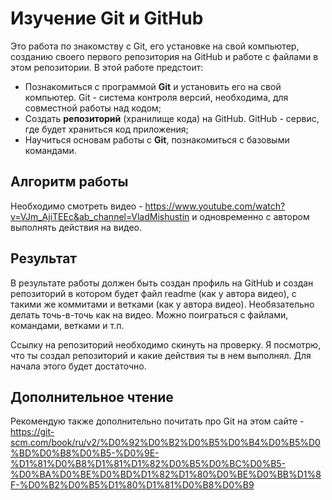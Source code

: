 # Изучение Git и GitHub

Это работа по знакомству с Git, его установке на свой компьютер, созданию своего первого репозитория на GitHub и работе с файлами в этом репозитории.
В этой работе предстоит:
- Познакомиться с программой **Git** и установить его на свой компьютер. Git - система контроля версий, необходима, для совместной работы над кодом;
- Создать **репозиторий** (хранилище кода) на GitHub. GitHub - сервис, где будет храниться код приложения;
- Научиться основам работы с **Git**, познакомиться с базовыми командами.

## Алгоритм работы
Необходимо смотреть видео - https://www.youtube.com/watch?v=VJm_AjiTEEc&ab_channel=VladMishustin
и одновременно с автором выполнять действия на видео.

## Результат
В результате работы должен быть создан профиль на GitHub и создан репозиторий в котором будет файл readme (как у автора видео), с такими же коммитами и ветками (как у автора видео). 
Необязательно делать точь-в-точь как на видео. Можно поиграться с файлами, командами, ветками и т.п.

Ссылку на репозиторий необходимо скинуть на проверку. Я посмотрю, что ты создал репозиторий и какие действия ты в нем выполнял. Для начала этого будет достаточно.

## Дополнительное чтение
Рекомендую также дополнительно почитать про Git на этом сайте - https://git-scm.com/book/ru/v2/%D0%92%D0%B2%D0%B5%D0%B4%D0%B5%D0%BD%D0%B8%D0%B5-%D0%9E-%D1%81%D0%B8%D1%81%D1%82%D0%B5%D0%BC%D0%B5-%D0%BA%D0%BE%D0%BD%D1%82%D1%80%D0%BE%D0%BB%D1%8F-%D0%B2%D0%B5%D1%80%D1%81%D0%B8%D0%B9
